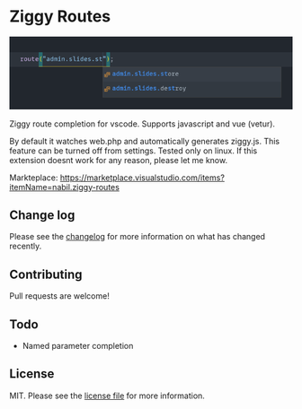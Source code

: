 # Ziggy Routes

<p align="center">
<img src="images/screenshot.png">
</p>

Ziggy route completion for vscode. Supports javascript and vue (vetur).

By default it watches web.php and automatically generates ziggy.js. This feature can be turned off from settings. Tested only on linux. If this extension doesnt work for any reason, please let me know.

Markteplace: https://marketplace.visualstudio.com/items?itemName=nabil.ziggy-routes

## Change log

Please see the [changelog](CHANGELOG.md) for more information on what has changed recently.

## Contributing

Pull requests are welcome!

## Todo

- Named parameter completion

## License

MIT. Please see the [license file](LICENSE.md) for more information.
